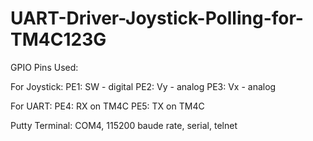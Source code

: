 # UART-Driver-Joystick-Polling-for-TM4C123G

GPIO Pins Used:

  For Joystick:
  PE1: SW - digital
  PE2: Vy - analog
  PE3: Vx - analog
  
  For UART:
  PE4: RX on TM4C
  PE5: TX on TM4C

Putty Terminal: COM4, 115200 baude rate, serial, telnet
